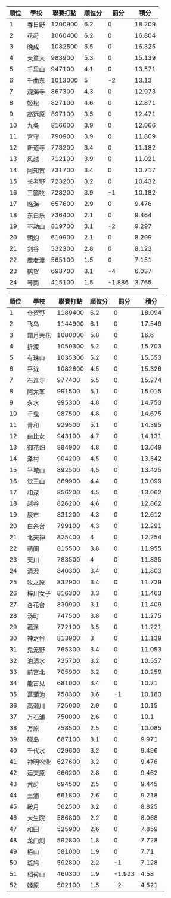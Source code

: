 順位|學校|聯賽打點|順位分|罰分|積分
-|-|-|-|-|-
1|春日野|1200900|6.2|0|18.209
2|花莳|1060400|6.2|0|16.804
3|晚成|1082500|5.5|0|16.325
4|天童大|983900|5.3|0|15.139
5|千里山|947100|4.1|0|13.571
6|千曲东|1013000|5|-2|13.13
7|观海寺|867300|4.3|0|12.973
8|姬松|827100|4.6|0|12.871
9|高远原|897100|3.5|0|12.471
10|九条|816600|3.9|0|12.066
11|宫守|790900|3.9|0|11.809
12|新道寺|778200|3.4|0|11.182
13|风越|712100|3.9|0|11.021
14|阿知贺|731700|3.4|0|10.717
15|长者野|723200|3.2|0|10.432
16|三箇牧|728200|3.9|-1|10.182
17|临海|657600|2.9|0|9.476
18|东白乐|736400|2.1|0|9.464
19|不动山|819700|3.1|-2|9.297
20|朝灼|619900|2.1|0|8.299
21|剑谷|532300|2.8|0|8.123
22|鹿老渡|565100|1.5|0|7.151
23|鹤贺|693700|3.1|-4|6.037
24|琴南|415100|1.5|-1.886|3.765

順位|學校|聯賽打點|順位分|罰分|積分
-|-|-|-|-|-
1|仓贺野|1189400|6.2|0|18.094
2|飞鸟|1144900|6.1|0|17.549
3|霜月荣花|1080000|5.8|0|16.6
4|折渡|1050300|5.2|0|15.703
5|有珠山|1035300|5.2|0|15.553
6|平泷|1082600|4.5|0|15.326
7|石连寺|977400|5.5|0|15.274
8|阿太峯|991500|5.1|0|15.015
9|永水|995300|4.8|0|14.753
10|千曳|987500|4.8|0|14.675
11|青和|929500|5.1|0|14.395
12|由比女|943100|4.7|0|14.131
13|御花畑|884900|4.8|0|13.649
14|泽村|904200|4.5|0|13.542
15|平城山|892500|4.5|0|13.425
16|觉王山|869900|4.4|0|13.099
17|和深|856200|4.5|0|13.062
18|越谷|826200|4.6|0|12.862
19|辰市|831200|4.3|0|12.612
20|白糸台|799100|4.3|0|12.291
21|北天神|825400|4|0|12.254
22|萌间|815500|3.8|0|11.955
23|天川|783500|4|0|11.835
24|清澄|840300|3.4|0|11.803
25|牧之原|832900|3.4|0|11.729
26|梓川女子|816300|3.3|0|11.463
27|杏花台|830900|3.1|0|11.409
28|汤町|747500|3.8|0|11.275
29|菰泽|772100|3.5|0|11.221
30|神之谷|813900|3|0|11.139
31|鬼笼野|765300|3.4|0|11.053
32|泊清水|735700|3.2|0|10.557
33|前宫北|705900|3.2|0|10.259
34|能古见|681000|3.4|0|10.21
35|菖蒲池|758300|3.6|-1|10.183
36|高濑川|725000|2.9|0|10.15
37|万石浦|750000|2.6|0|10.1
38|万原|758500|2.5|0|10.085
39|砚岛|687100|3.1|0|9.971
40|千代水|629600|3.2|0|9.496
41|神明农业|627600|3.2|0|9.476
42|运天原|666200|2.8|0|9.462
43|荒莳|694500|2.5|0|9.445
44|土浦|661800|2.6|0|9.218
45|鞍月|562500|3.2|0|8.825
46|大生院|586800|2.2|0|8.068
47|和田|525900|2.6|0|7.859
48|龙门渕|592800|1.8|0|7.728
49|栢山|581000|1.9|0|7.71
50|斑鸠|592800|2.2|-1|7.128
51|稻荷山|460300|1.9|-1.923|4.58
52|姬原|502100|1.5|-2|4.521
